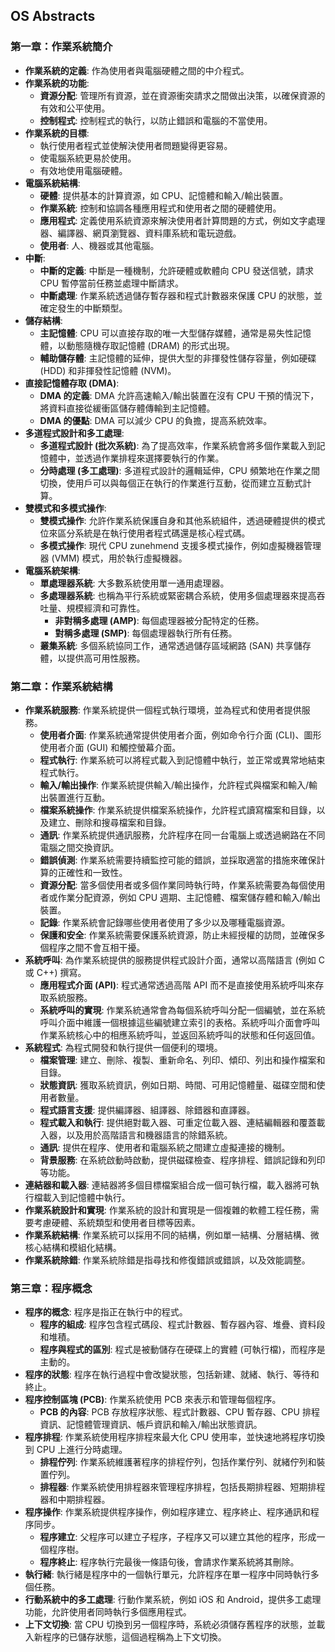 ## OS Abstracts

### 第一章：作業系統簡介

*   **作業系統的定義**: 作為使用者與電腦硬體之間的中介程式。
*   **作業系統的功能**:
    *   **資源分配**: 管理所有資源，並在資源衝突請求之間做出決策，以確保資源的有效和公平使用。
    *   **控制程式**: 控制程式的執行，以防止錯誤和電腦的不當使用。
*   **作業系統的目標**: 
    *   執行使用者程式並使解決使用者問題變得更容易。
    *   使電腦系統更易於使用。
    *   有效地使用電腦硬體。
*   **電腦系統結構**:
    *   **硬體**: 提供基本的計算資源，如 CPU、記憶體和輸入/輸出裝置。
    *   **作業系統**: 控制和協調各種應用程式和使用者之間的硬體使用。
    *   **應用程式**: 定義使用系統資源來解決使用者計算問題的方式，例如文字處理器、編譯器、網頁瀏覽器、資料庫系統和電玩遊戲。
    *   **使用者**: 人、機器或其他電腦。
*   **中斷**:
    *   **中斷的定義**: 中斷是一種機制，允許硬體或軟體向 CPU 發送信號，請求 CPU 暫停當前任務並處理中斷請求。
    *   **中斷處理**: 作業系統透過儲存暫存器和程式計數器來保護 CPU 的狀態，並確定發生的中斷類型。
*   **儲存結構**:
    *   **主記憶體**: CPU 可以直接存取的唯一大型儲存媒體，通常是易失性記憶體，以動態隨機存取記憶體 (DRAM) 的形式出現。
    *   **輔助儲存體**: 主記憶體的延伸，提供大型的非揮發性儲存容量，例如硬碟 (HDD) 和非揮發性記憶體 (NVM)。
*   **直接記憶體存取 (DMA)**: 
    *   **DMA 的定義**: DMA 允許高速輸入/輸出裝置在沒有 CPU 干預的情況下，將資料直接從緩衝區儲存體傳輸到主記憶體。
    *   **DMA 的優點**: DMA 可以減少 CPU 的負擔，提高系統效率。
*   **多道程式設計和多工處理**:
    *   **多道程式設計 (批次系統)**: 為了提高效率，作業系統會將多個作業載入到記憶體中，並透過作業排程來選擇要執行的作業。
    *   **分時處理 (多工處理)**: 多道程式設計的邏輯延伸，CPU 頻繁地在作業之間切換，使用戶可以與每個正在執行的作業進行互動，從而建立互動式計算。
*   **雙模式和多模式操作**:
    *   **雙模式操作**: 允許作業系統保護自身和其他系統組件，透過硬體提供的模式位來區分系統是在執行使用者程式碼還是核心程式碼。
    *   **多模式操作**: 現代 CPU  zunehmend 支援多模式操作，例如虛擬機器管理器 (VMM) 模式，用於執行虛擬機器。
*   **電腦系統架構**:
    *   **單處理器系統**: 大多數系統使用單一通用處理器。
    *   **多處理器系統**: 也稱為平行系統或緊密耦合系統，使用多個處理器來提高吞吐量、規模經濟和可靠性。
        *   **非對稱多處理 (AMP)**: 每個處理器被分配特定的任務。
        *   **對稱多處理 (SMP)**: 每個處理器執行所有任務。
    *   **叢集系統**: 多個系統協同工作，通常透過儲存區域網路 (SAN) 共享儲存體，以提供高可用性服務。

### 第二章：作業系統結構

*   **作業系統服務**: 作業系統提供一個程式執行環境，並為程式和使用者提供服務。
    *   **使用者介面**: 作業系統通常提供使用者介面，例如命令行介面 (CLI)、圖形使用者介面 (GUI) 和觸控螢幕介面。
    *   **程式執行**: 作業系統可以將程式載入到記憶體中執行，並正常或異常地結束程式執行。
    *   **輸入/輸出操作**: 作業系統提供輸入/輸出操作，允許程式與檔案和輸入/輸出裝置進行互動。
    *   **檔案系統操作**: 作業系統提供檔案系統操作，允許程式讀寫檔案和目錄，以及建立、刪除和搜尋檔案和目錄。
    *   **通訊**: 作業系統提供通訊服務，允許程序在同一台電腦上或透過網路在不同電腦之間交換資訊。
    *   **錯誤偵測**: 作業系統需要持續監控可能的錯誤，並採取適當的措施來確保計算的正確性和一致性。
    *   **資源分配**: 當多個使用者或多個作業同時執行時，作業系統需要為每個使用者或作業分配資源，例如 CPU 週期、主記憶體、檔案儲存體和輸入/輸出裝置。
    *   **記錄**: 作業系統會記錄哪些使用者使用了多少以及哪種電腦資源。
    *   **保護和安全**: 作業系統需要保護系統資源，防止未經授權的訪問，並確保多個程序之間不會互相干擾。
*   **系統呼叫**: 為作業系統提供的服務提供程式設計介面，通常以高階語言 (例如 C 或 C++) 撰寫。
    *   **應用程式介面 (API)**: 程式通常透過高階 API 而不是直接使用系統呼叫來存取系統服務。
    *   **系統呼叫的實現**: 作業系統通常會為每個系統呼叫分配一個編號，並在系統呼叫介面中維護一個根據這些編號建立索引的表格。系統呼叫介面會呼叫作業系統核心中的相應系統呼叫，並返回系統呼叫的狀態和任何返回值。
*   **系統程式**: 為程式開發和執行提供一個便利的環境。
    *   **檔案管理**: 建立、刪除、複製、重新命名、列印、傾印、列出和操作檔案和目錄。
    *   **狀態資訊**: 獲取系統資訊，例如日期、時間、可用記憶體量、磁碟空間和使用者數量。
    *   **程式語言支援**: 提供編譯器、組譯器、除錯器和直譯器。
    *   **程式載入和執行**: 提供絕對載入器、可重定位載入器、連結編輯器和覆蓋載入器，以及用於高階語言和機器語言的除錯系統。
    *   **通訊**: 提供在程序、使用者和電腦系統之間建立虛擬連接的機制。
    *   **背景服務**: 在系統啟動時啟動，提供磁碟檢查、程序排程、錯誤記錄和列印等功能。
*   **連結器和載入器**: 連結器將多個目標檔案組合成一個可執行檔，載入器將可執行檔載入到記憶體中執行。
*   **作業系統設計和實現**: 作業系統的設計和實現是一個複雜的軟體工程任務，需要考慮硬體、系統類型和使用者目標等因素。
*   **作業系統結構**: 作業系統可以採用不同的結構，例如單一結構、分層結構、微核心結構和模組化結構。
*   **作業系統除錯**: 作業系統除錯是指尋找和修復錯誤或錯誤，以及效能調整。

### 第三章：程序概念

*   **程序的概念**: 程序是指正在執行中的程式。
    *   **程序的組成**: 程序包含程式碼段、程式計數器、暫存器內容、堆疊、資料段和堆積。
    *   **程序與程式的區別**: 程式是被動儲存在硬碟上的實體 (可執行檔)，而程序是主動的。
*   **程序的狀態**: 程序在執行過程中會改變狀態，包括新建、就緒、執行、等待和終止。
*   **程序控制區塊 (PCB)**: 作業系統使用 PCB 來表示和管理每個程序。
    *   **PCB 的內容**: PCB 存放程序狀態、程式計數器、CPU 暫存器、CPU 排程資訊、記憶體管理資訊、帳戶資訊和輸入/輸出狀態資訊。
*   **程序排程**: 作業系統使用程序排程來最大化 CPU 使用率，並快速地將程序切換到 CPU 上進行分時處理。
    *   **排程佇列**: 作業系統維護著程序的排程佇列，包括作業佇列、就緒佇列和裝置佇列。
    *   **排程器**: 作業系統使用排程器來管理程序排程，包括長期排程器、短期排程器和中期排程器。
*   **程序操作**: 作業系統提供程序操作，例如程序建立、程序終止、程序通訊和程序同步。
    *   **程序建立**: 父程序可以建立子程序，子程序又可以建立其他的程序，形成一個程序樹。
    *   **程序終止**: 程序執行完最後一條語句後，會請求作業系統將其刪除。
*   **執行緒**: 執行緒是程序中的一個執行單元，允許程序在單一程序中同時執行多個任務。
*   **行動系統中的多工處理**: 行動作業系統，例如 iOS 和 Android，提供多工處理功能，允許使用者同時執行多個應用程式。
*   **上下文切換**: 當 CPU 切換到另一個程序時，系統必須儲存舊程序的狀態，並載入新程序的已儲存狀態，這個過程稱為上下文切換。
